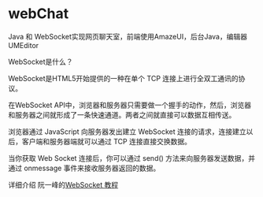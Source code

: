 # webChat
Java 和 WebSocket实现网页聊天室，前端使用AmazeUI，后台Java，编辑器UMEditor

WebSocket是什么？

WebSocket是HTML5开始提供的一种在单个 TCP 连接上进行全双工通讯的协议。 

在WebSocket API中，浏览器和服务器只需要做一个握手的动作，然后，浏览器和服务器之间就形成了一条快速通道。两者之间就直接可以数据互相传送。

浏览器通过 JavaScript 向服务器发出建立 WebSocket 连接的请求，连接建立以后，客户端和服务器端就可以通过 TCP 连接直接交换数据。

当你获取 Web Socket 连接后，你可以通过 send() 方法来向服务器发送数据，并通过 onmessage 事件来接收服务器返回的数据。

详细介绍 阮一峰的[WebSocket 教程](www.ruanyifeng.com/blog/2017/05/websocket.html)
